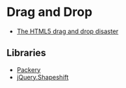 # Drag and Drop

* [The HTML5 drag and drop disaster](http://www.quirksmode.org/blog/archives/2009/09/the_html5_drag.html)

## Libraries

* [Packery](http://packery.metafizzy.co/draggable.html)
* [jQuery.Shapeshift](http://mcpants.github.io/jquery.shapeshift/)